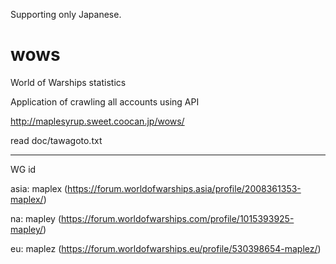 Supporting only Japanese.

# wows
World of Warships statistics

Application of crawling all accounts using API

http://maplesyrup.sweet.coocan.jp/wows/

read 
doc/tawagoto.txt


-------------------------------------------------------------------------
WG id

asia: maplex (https://forum.worldofwarships.asia/profile/2008361353-maplex/)

na: mapley (https://forum.worldofwarships.com/profile/1015393925-mapley/)

eu: maplez (https://forum.worldofwarships.eu/profile/530398654-maplez/)
